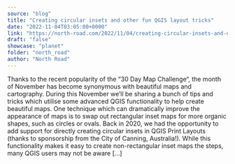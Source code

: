 ```yaml
---
source: "blog"
title: "Creating circular insets and other fun QGIS layout tricks"
date: "2022-11-04T03:05:00+0000"
link: "https://north-road.com/2022/11/04/creating-circular-insets-and-other-fun-qgis-layout-tricks/"
draft: "false"
showcase: "planet"
folder: "north_road"
author: "North Road"
---
```


Thanks to the recent popularity of the &#8220;30 Day Map Challenge&#8220;, the month of November has become synonymous with beautiful maps and cartography. During this November we&#8217;ll be sharing a bunch of tips and tricks which utilise some advanced QGIS functionality to help create beautiful maps. One technique which can dramatically improve the appearance of maps is to swap out rectangular inset maps for more organic shapes, such as circles or ovals. Back in 2020, we had the opportunity to add support for directly creating circular insets in QGIS Print Layouts (thanks to sponsorship from the City of Canning, Australia!). While this functionality makes it easy to create non-rectangular inset maps the steps, many QGIS users may not be aware [&#8230;]
